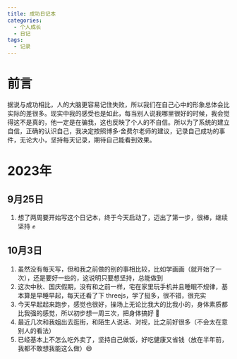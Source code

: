 ```yaml
---
title: 成功日记本
categories:
  - 个人成长
  - 日记
tags:
  - 记录
---
```


# 前言
据说与成功相比，人的大脑更容易记住失败，所以我们在自己心中的形象总体会比实际的差很多。现实中我的感受也是如此，每当别人说我哪里很好的时候，我会觉得这不是真的，他一定是在骗我，这也反映了个人的不自信。所以为了系统的建立自信，正确的认识自己，我决定按照博多·舍费尔老师的建议，记录自己成功的事件，无论大小，坚持每天记录，期待自己能看到效果。

# 2023年
## 9月25日
1. 想了两周要开始写这个日记本，终于今天启动了，迈出了第一步，很棒，继续坚持 ✊
## 10月3日
1. 虽然没有每天写，但和我之前做的别的事相比较，比如学画画（就开始了一次），还是要好一些的，这说明只要想坚持，总能做到
2. 这次中秋、国庆假期，没有和之前一样，宅在家里玩手机并且睡眠不规律，基本算是早睡早起，每天还看了下 threejs，学了挺多，很不错，很充实
3. 今天早起起来跑步，感觉也很好，操场上无论比我大的比我小的，身体素质都比我强的感觉，所以初步想一周三次，把身体搞好 💪
4. 最近几次和我姐出去逛街，和陌生人说话、对视，比之前好很多（不会太在意别人的看法）
5. 已经基本上不怎么吃外卖了，坚持自己做饭，好吃健康又省钱（放在半年前，我都不敢想我能这么做）😄
